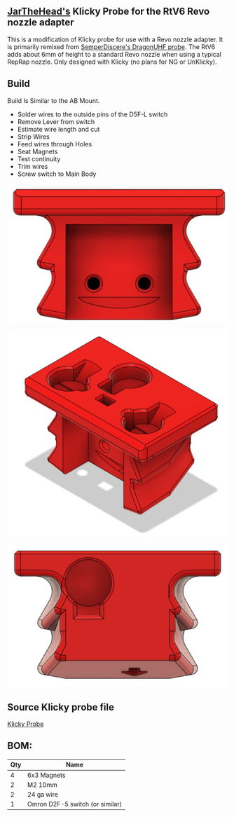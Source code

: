 ## [JarTheHead's](https://github.com/JarTheHead) Klicky Probe for the RtV6 Revo nozzle adapter
This is a modification of Klicky probe for use with a Revo nozzle adapter. It is primarily remixed from [SemperDiscere's DragonUHF probe](https://github.com/JarTheHead/Klicky-Probe/tree/main/Usermods/SemperDiscere). The RtV6 adds about 6mm of height to a standard Revo nozzle when using a typical RepRap nozzle. Only designed with Klicky (no plans for NG or UnKlicky).


## Build
Build Is Similar to the AB Mount. 
- Solder wires to the outside pins of the D5F-L switch
- Remove Lever from switch
- Estimate wire length and cut
- Strip Wires
- Feed wires through Holes
- Seat Magnets
- Test continuity
- Trim wires
- Screw switch to Main Body

![Klicky probe Front](./Photos/Probe_RtV6_Front.jpg)

![Klicky probe 3/4](./Photos/Probe_RtV6_Corner.jpg)

![Klicky probe Rear](./Photos/Probe_RtV6_Rear.jpg)
## Source Klicky probe file
[Klicky Probe](../../CAD/KlickyProbe_v2_v59.step)


## BOM:
| Qty | Name                                                    |
| --- | ------------------------------------------------------- |
| 4 | 6x3 Magnets |
| 2 | M2 10mm |
| 2 | 24 ga wire |
| 1 | Omron D2F-5 switch (or similar) |
